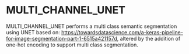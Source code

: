 # MULTI_CHANNEL_UNET

MULTI_CHANNEL_UNET performs a multi class semantic segmentation using UNET based on: https://towardsdatascience.com/a-keras-pipeline-for-image-segmentation-part-1-6515a421157d, altered by the addition of one-hot encoding to support multi class segmentation.
